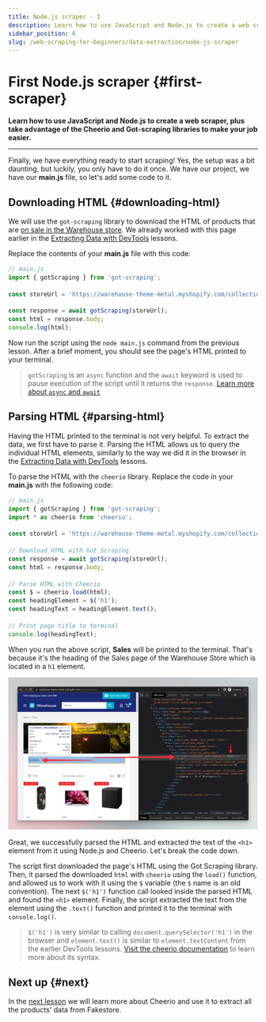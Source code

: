 ```yaml
---
title: Node.js scraper - I
description: Learn how to use JavaScript and Node.js to create a web scraper, plus take advantage of the Cheerio and Got-scraping libraries to make your job easier.
sidebar_position: 6
slug: /web-scraping-for-beginners/data-extraction/node-js-scraper
---
```


# First Node.js scraper {#first-scraper}

**Learn how to use JavaScript and Node.js to create a web scraper, plus take advantage of the Cheerio and Got-scraping libraries to make your job easier.**

---

Finally, we have everything ready to start scraping! Yes, the setup was a bit daunting, but luckily, you only have to do it once. We have our project, we have our **main.js** file, so let's add some code to it.

## Downloading HTML {#downloading-html}

We will use the `got-scraping` library to download the HTML of products that are [on sale in the Warehouse store](https://warehouse-theme-metal.myshopify.com/collections/sales). We already worked with this page earlier in the [Extracting Data with DevTools](./using_devtools.md) lessons.

Replace the contents of your **main.js** file with this code:

```js
// main.js
import { gotScraping } from 'got-scraping';

const storeUrl = 'https://warehouse-theme-metal.myshopify.com/collections/sales';

const response = await gotScraping(storeUrl);
const html = response.body;
console.log(html);
```

Now run the script using the `node main.js` command from the previous lesson. After a brief moment, you should see the page's HTML printed to your terminal.

> `gotScraping` is an `async` function and the `await` keyword is used to pause execution of the script until it returns the `response`. [Learn more about `async` and `await`](https://javascript.info/async-await)

## Parsing HTML {#parsing-html}

Having the HTML printed to the terminal is not very helpful. To extract the data, we first have to parse it. Parsing the HTML allows us to query the individual HTML elements, similarly to the way we did it in the browser in the [Extracting Data with DevTools](./using_devtools.md) lessons.

To parse the HTML with the `cheerio` library. Replace the code in your **main.js** with the following code:

```js
// main.js
import { gotScraping } from 'got-scraping';
import * as cheerio from 'cheerio';

const storeUrl = 'https://warehouse-theme-metal.myshopify.com/collections/sales';

// Download HTML with Got Scraping
const response = await gotScraping(storeUrl);
const html = response.body;

// Parse HTML with Cheerio
const $ = cheerio.load(html);
const headingElement = $('h1');
const headingText = headingElement.text();

// Print page title to terminal
console.log(headingText);
```

When you run the above script, **Sales** will be printed to the terminal. That's because it's the heading of the Sales page of the Warehouse Store which is located in a `h1` element.

![Scraping page heading](./images/node-scraper-title.png)

Great, we successfully parsed the HTML and extracted the text of the `<h1>` element from it using Node.js and Cheerio. Let's break the code down.

The script first downloaded the page's HTML using the Got Scraping library. Then, it parsed the downloaded `html` with `cheerio` using the `load()` function, and allowed us to work with it using the `$` variable (the `$` name is an old convention). The next `$('h1')` function call looked inside the parsed HTML and found the `<h1>` element. Finally, the script extracted the text from the element using the `.text()` function and printed it to the terminal with `console.log()`.

> `$('h1')` is very similar to calling `document.querySelector('h1')` in the browser and `element.text()` is similar to `element.textContent` from the earlier DevTools lessons. [Visit the cheerio documentation](https://github.com/cheeriojs/cheerio#readme) to learn more about its syntax.

## Next up {#next}

In the [next lesson](./node_continued.md) we will learn more about Cheerio and use it to extract all the products' data from Fakestore.
